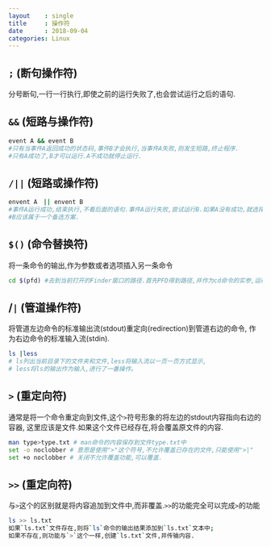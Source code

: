 ```yaml
---
layout    : single
title     : 操作符
date      : 2018-09-04
categories: Linux
---
```


## `;` (断句操作符)
分号断句,一行一行执行,即使之前的运行失败了,也会尝试运行之后的语句.

## `&&` (短路与操作符)

```bash
event A && event B
#只有当事件A返回成功的状态码,事件B才会执行,当事件A失败,则发生短路,终止程序.
#只有A成功了,B才可以运行.A不成功就停止运行.
```

## `/||` (短路或操作符)

```bash
envent A　|| envent B
#事件A运行成功,结束执行,不看后面的语句.事件A运行失败,尝试运行B.如果A没有成功,就选择B。
#B应该属于一个备选方案.
```

## `$()` (命令替换符)
将一条命令的输出,作为参数或者选项插入另一条命令

```bash
cd $(pfd) #去到当前打开的Finder窗口的路径.首先PFD得到路径,并作为cd命令的实参,运行cd命令.
```

## /`|` (管道操作符)
将管道左边命令的标准输出流(stdout)重定向(redirection)到管道右边的命令,
作为右边命令的标准输入流(stdin).

```bash
ls |less
# ls列出当前目录下的文件夹和文件,less将输入流以一页一页方式显示,
# less将ls的输出作为输入,进行了一番操作。
```

## `>` (重定向符)
通常是将一个命令重定向到文件,这个`>`符号形象的将左边的stdout内容指向右边的容器,
这里应该是文件.如果这个文件已经存在,将会覆盖原文件的内容.

```bash
man type>type.txt # man命令的内容保存到文件type.txt中
set -o noclobber # 意思是使用">"这个符号,不允许覆盖已存在的文件,只能使用">|"
set +o noclobber # 关闭不允许覆盖功能,可以覆盖.
```

## `>>` (重定向符)
与`>`这个的区别就是将内容追加到文件中,而非覆盖.`>>`的功能完全可以完成`>`的功能

```bash
ls >> ls.txt
如果`ls.txt`文件存在,则将`ls`命令的输出结果添加到`ls.txt`文本中;
如果不存在,则功能与`>`这个一样,创建`ls.txt`文件,并传输内容.
```








